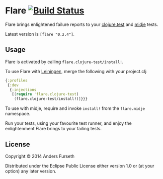 # Flare [![Build Status](https://travis-ci.org/andersfurseth/flare.svg?branch=master)](https://travis-ci.org/andersfurseth/flare)

Flare brings enlightened failure reports to your [clojure.test](http://richhickey.github.io/clojure/clojure.test-api.html) and [midje](https://github.com/marick/Midje) tests.

Latest version is `[flare "0.2.4"]`.

## Usage

Flare is activated by calling `flare.clojure-test/install!`.

To use Flare with [Leiningen](http://leiningen.org/), merge the following with your project.clj:

```clojure
{:profiles
 {:dev
  {:injections
   [(require 'flare.clojure-test)
    (flare.clojure-test/install!)]}}}
```

To use with midje, require and invoke `install!` from the `flare.midje` namespace.

Run your tests, using your favourite test runner, and enjoy the enlightenment Flare brings to your failing tests.

## License

Copyright © 2014 Anders Furseth

Distributed under the Eclipse Public License either version 1.0 or (at
your option) any later version.
